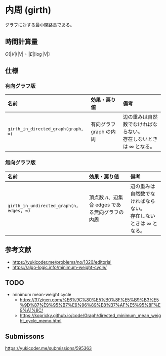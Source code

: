 # 内周 (girth)

グラフに対する最小閉路長である。


## 時間計算量

$O(\lvert V \rvert (\lvert V \rvert + \lvert E \rvert) \log{\lvert V \rvert})$


## 仕様

### 有向グラフ版

|名前|効果・戻り値|備考|
|:--|:--|:--|
|`girth_in_directed_graph(graph, ∞)`|有向グラフ $\mathrm{graph}$ の内周|辺の重みは自然数でなければならない。<br>存在しないときは $\infty$ となる。|

### 無向グラフ版

|名前|効果・戻り値|備考|
|:--|:--|:--|
|`girth_in_undirected_graph(n, edges, ∞)`|頂点数 $n$、辺集合 $\mathrm{edges}$ である無向グラフの内周|辺の重みは自然数でなければならない。<br>存在しないときは $\infty$ となる。|


## 参考文献

- https://yukicoder.me/problems/no/1320/editorial
- https://algo-logic.info/minimum-weight-cycle/


## TODO

- minimum mean-weight cycle
  - https://37zigen.com/%E6%9C%80%E5%B0%8F%E5%B9%B3%E5%9D%87%E9%95%B7%E9%96%89%E8%B7%AF%E5%95%8F%E9%A1%8C/
  - https://kopricky.github.io/code/Graph/directed_minimum_mean_weight_cycle_memo.html


## Submissons

https://yukicoder.me/submissions/595363
